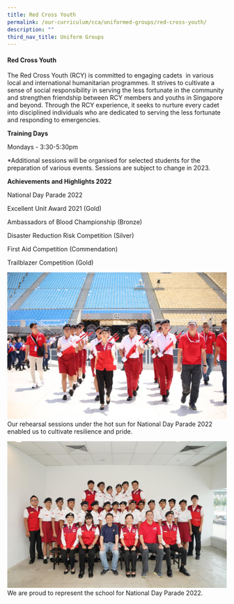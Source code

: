 ```yaml
---
title: Red Cross Youth
permalink: /our-curriculum/cca/uniformed-groups/red-cross-youth/
description: ""
third_nav_title: Uniform Groups
---
```

#### Red Cross Youth

The Red Cross Youth (RCY) is committed to engaging cadets  in various local and international humanitarian programmes. It strives to cultivate a sense of social responsibility in serving the less fortunate in the community and strengthen friendship between RCY members and youths in Singapore and beyond. Through the RCY experience, it seeks to nurture every cadet into disciplined individuals who are dedicated to serving the less fortunate and responding to emergencies.

**Training Days**

Mondays - 3:30-5:30pm

\*Additional sessions will be organised for selected students for the preparation of various events. Sessions are subject to change in 2023.

**Achievements and Highlights 2022**

National Day Parade 2022 

Excellent Unit Award 2021 (Gold)

Ambassadors of Blood Championship (Bronze)

Disaster Reduction Risk Competition (Silver)

First Aid Competition (Commendation)

Trailblazer Competition (Gold)

![](/images/CCAs/Red%20Cross/IMG-20220719-WA0067%20(1).jpg)
Our rehearsal sessions under the hot sun for National Day Parade 2022 enabled us to cultivate resilience and pride.

![](/images/CCAs/Red%20Cross/IMG-20220719-WA0042.jpg)
We are proud to represent the school for National Day Parade 2022.